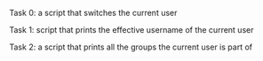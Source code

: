 Task 0: a script that switches the current user

Task 1: script that prints the effective username of the current user

Task 2: a script that prints all the groups the current user is part of
